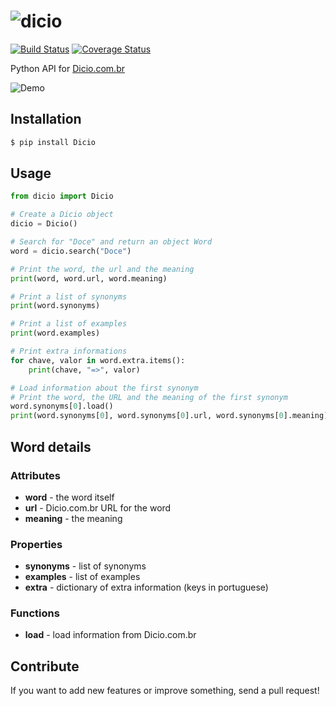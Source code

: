 # ![dicio](https://66.media.tumblr.com/ea845a051d316c335f21f084b0ca21b9/tumblr_o7osjb0JpM1vnlnoto1_r1_1280.png)

[![Build Status](https://travis-ci.org/felipemfp/dicio.svg?branch=master)](https://travis-ci.org/felipemfp/dicio) [![Coverage Status](https://coveralls.io/repos/github/felipemfp/dicio/badge.svg?branch=master)](https://coveralls.io/github/felipemfp/dicio?branch=master)

Python API for [Dicio.com.br](http://www.dicio.com.br/)

![Demo](https://cdn.jsdelivr.net/gh/felipemfp/dicio/demo.gif)

## Installation

```sh
$ pip install Dicio
```

## Usage

```python
from dicio import Dicio

# Create a Dicio object
dicio = Dicio()

# Search for "Doce" and return an object Word
word = dicio.search("Doce")

# Print the word, the url and the meaning
print(word, word.url, word.meaning)

# Print a list of synonyms
print(word.synonyms)

# Print a list of examples
print(word.examples)

# Print extra informations
for chave, valor in word.extra.items():
    print(chave, "=>", valor)

# Load information about the first synonym
# Print the word, the URL and the meaning of the first synonym
word.synonyms[0].load()
print(word.synonyms[0], word.synonyms[0].url, word.synonyms[0].meaning)
```

## Word details

### Attributes

- **word** - the word itself
- **url** - Dicio.com.br URL for the word
- **meaning** - the meaning

### Properties

- **synonyms** - list of synonyms
- **examples** - list of examples
- **extra** - dictionary of extra information (keys in portuguese)

### Functions

- **load** - load information from Dicio.com.br

## Contribute

If you want to add new features or improve something, send a pull request!
